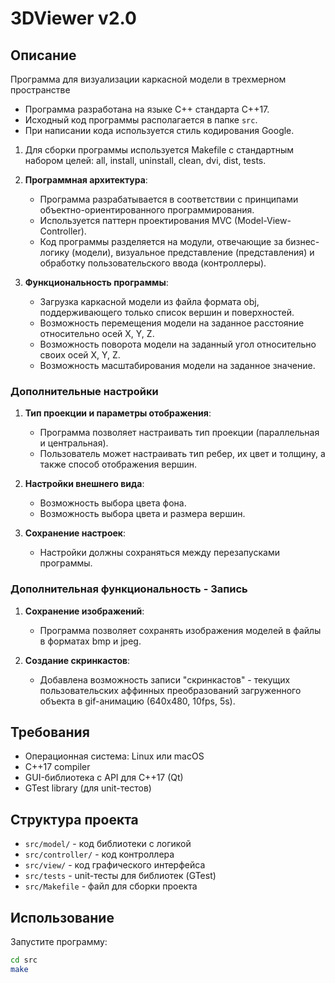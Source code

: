 # 3DViewer v2.0

## Описание 

Программа для визуализации каркасной модели в трехмерном пространстве  
- Программа разработана на языке C++ стандарта C++17.
- Исходный код программы располагается в папке `src`.
- При написании кода используется стиль кодирования Google.


1. Для сборки программы используется Makefile с стандартным набором целей: all, install, uninstall, clean, dvi, dist, tests.

4. **Программная архитектура**:
   - Программа разрабатывается в соответствии с принципами объектно-ориентированного программирования.
   - Используется паттерн проектирования MVC (Model-View-Controller).
   - Код программы разделяется на модули, отвечающие за бизнес-логику (модели), визуальное представление (представления) и обработку пользовательского ввода (контроллеры).

4. **Функциональность программы**:
   - Загрузка каркасной модели из файла формата obj, поддерживающего только список вершин и поверхностей.
   - Возможность перемещения модели на заданное расстояние относительно осей X, Y, Z.
   - Возможность поворота модели на заданный угол относительно своих осей X, Y, Z.
   - Возможность масштабирования модели на заданное значение.

### Дополнительные настройки

1. **Тип проекции и параметры отображения**:
   - Программа позволяет настраивать тип проекции (параллельная и центральная).
   - Пользователь может настраивать тип ребер, их цвет и толщину, а также способ отображения вершин.

2. **Настройки внешнего вида**:
   - Возможность выбора цвета фона.
   - Возможность выбора цвета и размера вершин.

3. **Сохранение настроек**:
   - Настройки должны сохраняться между перезапусками программы.

### Дополнительная функциональность - Запись

1. **Сохранение изображений**:
   - Программа позволяет сохранять изображения моделей в файлы в форматах bmp и jpeg.

2. **Создание скринкастов**:
   - Добавлена возможность записи "скринкастов" - текущих пользовательских аффинных преобразований загруженного объекта
     в gif-анимацию (640x480, 10fps, 5s).

## Требования

- Операционная система: Linux или macOS
- C++17 compiler
- GUI-библиотека с API для C++17 (Qt)
- GTest library (для unit-тестов)

## Структура проекта

- `src/model/` - код библиотеки с логикой
- `src/controller/` - код контроллера
- `src/view/` - код графического интерфейса
- `src/tests` - unit-тесты для библиотек (GTest)
- `src/Makefile` - файл для сборки проекта

## Использование

Запустите программу:
```bash
cd src
make
```
